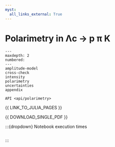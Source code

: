 ```yaml
---
myst:
  all_links_external: True
---
```


# Polarimetry in Λc → p π K

<!-- cspell:ignore maxdepth -->

```{toctree}
---
maxdepth: 2
numbered:
---
amplitude-model
cross-check
intensity
polarimetry
uncertainties
appendix
```

```{toctree}
API <api/polarimetry>
```

{{ LINK_TO_JULIA_PAGES }}

{{ DOWNLOAD_SINGLE_PDF }}

:::{dropdown} Notebook execution times

```{nb-exec-table}

```

:::
